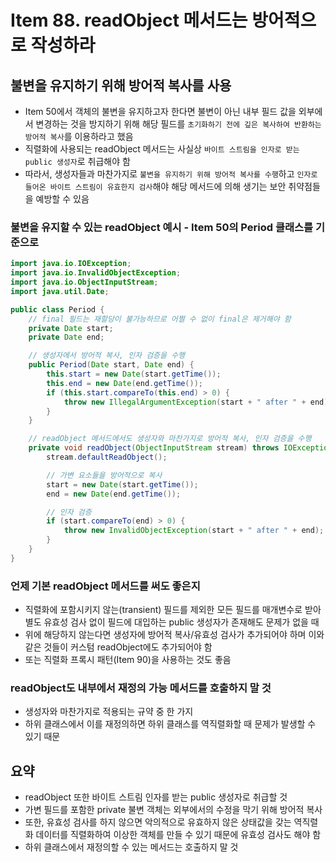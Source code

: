 # Item 88. readObject 메서드는 방어적으로 작성하라

## 불변을 유지하기 위해 방어적 복사를 사용

- Item 50에서 객체의 불변을 유지하고자 한다면 불변이 아닌 내부 필드 값을 외부에서 변경하는 것을 방지하기 위해 해당 필드를 `초기화하기 전에 깊은 복사하여 반환하는 방어적 복사`를 이용하라고 했음
- 직렬화에 사용되는 readObject 메서드는 사실상 `바이트 스트림을 인자로 받는 public 생성자`로 취급해야 함
- 따라서, 생성자들과 마찬가지로 `불변을 유지하기 위해 방어적 복사를 수행`하고 `인자로 들어온 바이트 스트림이 유효한지 검사`해야 해당 메서드에 의해 생기는 보안 취약점들을 예방할 수 있음

### 불변을 유지할 수 있는 readObject 예시 - Item 50의 Period 클래스를 기준으로

```java
import java.io.IOException;
import java.io.InvalidObjectException;
import java.io.ObjectInputStream;
import java.util.Date;

public class Period {
    // final 필드는 재할당이 불가능하므로 어쩔 수 없이 final은 제거해야 함
    private Date start;
    private Date end;

    // 생성자에서 방어적 복사, 인자 검증을 수행
    public Period(Date start, Date end) {
        this.start = new Date(start.getTime());
        this.end = new Date(end.getTime());
        if (this.start.compareTo(this.end) > 0) {
            throw new IllegalArgumentException(start + " after " + end);
        }
    }

    // readObject 메서드에서도 생성자와 마찬가지로 방어적 복사, 인자 검증을 수행
    private void readObject(ObjectInputStream stream) throws IOException, ClassNotFoundException {
        stream.defaultReadObject();

        // 가변 요소들을 방어적으로 복사
        start = new Date(start.getTime());
        end = new Date(end.getTime());

        // 인자 검증
        if (start.compareTo(end) > 0) {
            throw new InvalidObjectException(start + " after " + end);
        }
    }
}
```

### 언제 기본 readObject 메서드를 써도 좋은지

- 직렬화에 포함시키지 않는(transient) 필드를 제외한 모든 필드를 매개변수로 받아 별도 유효성 검사 없이 필드에 대입하는 public 생성자가 존재해도 문제가 없을 때
- 위에 해당하지 않는다면 생성자에 방어적 복사/유효성 검사가 추가되어야 하며 이와 같은 것들이 커스텀 readObject에도 추가되어야 함
- 또는 직렬화 프록시 패턴(Item 90)을 사용하는 것도 좋음

### readObject도 내부에서 재정의 가능 메서드를 호출하지 말 것

- 생성자와 마찬가지로 적용되는 규약 중 한 가지
- 하위 클래스에서 이를 재정의하면 하위 클래스를 역직렬화할 때 문제가 발생할 수 있기 때문

## 요약

- readObject 또한 바이트 스트림 인자를 받는 public 생성자로 취급할 것
- 가변 필드를 포함한 private 불변 객체는 외부에서의 수정을 막기 위해 방어적 복사
- 또한, 유효성 검사를 하지 않으면 악의적으로 유효하지 않은 상태값을 갖는 역직렬화 데이터를 직렬화하여 이상한 객체를 만들 수 있기 때문에 유효성 검사도 해야 함
- 하위 클래스에서 재정의할 수 있는 메서드는 호출하지 말 것
